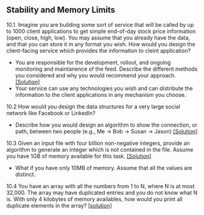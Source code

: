 ## Stability and Memory Limits

10.1. Imagine you are building some sort of service that will be called by up to 1000 client applications to get simple end-of-day stock price information (open, close, high, low). You may assume that you already have the data, and that you can store it in any format you wish. How would you design the client-facing service which provides the information to cleint application?
  - You are responsible for the development, rollout, and ongoing monitoring and maintanence of the feed. Describe the different methods you considered and why you would recommend your approach. [[Solution]](../code/10-1.md)
  - Your service can use any technologies you wish and can distribute the information to the client applications in any mechanism you choose. 

10.2 How would you design the data structures for a very large social network like Facebook or LinkedIn?
  - Describe how you would design an algorithm to show the connection, or path, between two people (e.g., Me -> Bob -> Susan -> Jason) [[Solution]](../code/10-2.java)

10.3 Given an input file with four billion non-negative integers, provide an algorithm to generate an integer which is not contained in the file. Assume you have 1GB of memory available for this task.  [[Solution]](../code/10-3.md)
  - What if you have only 10MB of memory. Assume that all the values are distinct.

10.4 You have an array with all the numbers from 1 to N, where N is at most 32,000. The array may have duplicated entries and you do not know what N is. With only 4 kilobytes of memory availables, how would you print all duplicate elements in the array? [[solution]](../code/10-4.java)
